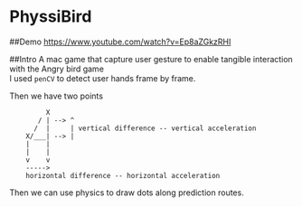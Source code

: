 PhyssiBird
==========
##Demo
https://www.youtube.com/watch?v=Ep8aZGkzRHI

##Intro
A mac game that capture user gesture to enable tangible interaction with the Angry bird game   
I used ```penCV``` to detect user hands frame by frame.

Then we have two points

             X    
           / | --> ^ 
          /  |     | vertical difference -- vertical acceleration   
        X/___| --> |    
        |    |    
        |    |  
        v    v  
        ----->    
        horizontal difference -- horizontal acceleration
           
 Then we can use physics to draw dots along prediction routes.

